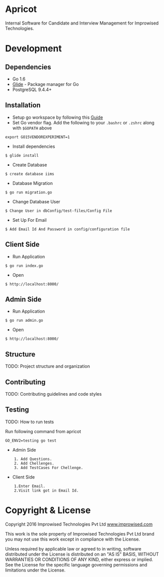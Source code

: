 # Apricot

Internal Software for Candidate and Interview Management for Improwised Technologies.

# Development

## Dependencies
* Go 1.6
* [Glide](https://github.com/Masterminds/glide) - Package manager for Go
* PostgreSQL 9.4.4+

## Installation
* Setup go workspace by following this [Guide](https://golang.org/doc/code.html#Organization)
* Set Go vendor flag. Add the following to your `.bashrc` or `.zshrc` along with `$GOPATH` above
```
export GO15VENDOREXPERIMENT=1
```
* Install dependencies
```
$ glide install
```
* Create Database
```
$ create database iims
```
* Database Migration
```
$ go run migration.go
```
* Change Database User
```
$ Change User in dbConfig/test-files/Config File
```
* Set Up For Email
```
$ Add Email Id And Password in config/configuration file
```

## Client Side

* Run Application
```
$ go run index.go
```
* Open
```
$ http://localhost:8000/
```

## Admin Side

* Run Application
```
$ go run admin.go
```
* Open
```
$ http://localhost:8000/
```

## Structure

TODO: Project structure and organization

## Contributing

TODO: Contributing guidelines and code styles

## Testing

TODO: How to run tests

Run following command from apricot
```
GO_ENV2=testing go test
```
* Admin Side
```
	1. Add Questions.
	2. Add Chellenges.
	3. Add TestCases For Chellenge.
```
* Client Side
```
	1.Enter Email.
	2.Visit link got in Email Id.
```


# Copyright & License

Copyright 2016 Improwised Technologies Pvt Ltd
www.improwised.com

This work is the sole property of Improwised Technologies Pvt Ltd brand
you may not use this work except in compliance with the License.

Unless required by applicable law or agreed to in writing, software
distributed under the License is distributed on an "AS IS" BASIS,
WITHOUT WARRANTIES OR CONDITIONS OF ANY KIND, either express or implied.
See the License for the specific language governing permissions and
limitations under the License.
